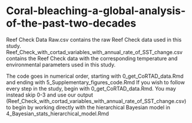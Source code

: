 # Coral-bleaching-a-global-analysis-of-the-past-two-decades
Reef Check Data Raw.csv contains the raw Reef Check data used in this study. 
Reef_Check_with_cortad_variables_with_annual_rate_of_SST_change.csv contains the Reef Check data with the corresponding temperature and environmental parameters used in this study.

The code goes in numerical order, starting with 0_get_CoRTAD_data.Rmd and ending with 5_Supplementary_figures_code.Rmd
If you wish to follow every step in the study, begin with 0_get_CoRTAD_data.Rmd. You may instead skip 0-3 and use our output (Reef_Check_with_cortad_variables_with_annual_rate_of_SST_change.csv) to begin by working directly with the hierarchical Bayesian model in 4_Bayesian_stats_hierarchical_model.Rmd
